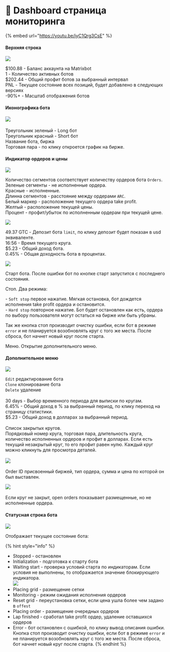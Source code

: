# 🤖 Dashboard страница мониторинга

{% embed url="https://youtu.be/iyC1Qrg3CsE" %}

#### Верхняя строка

![](<.gitbook/assets/image (8).png>)

$100.88  - Баланс аккаунта на Matrixbot\
1              - Количество активных ботов\
$202.44  - Общий профит ботов за выбранный интервал\
PNL         - Текущее состояние всех позиций, будет добавлено в следующих версиях\
\-90%+     - Масштаб отображения ботов

#### Иконографика бота

#### ![](<.gitbook/assets/image (4).png>)

Треугольник зеленый - Long бот\
Треугольник красный - Short бот\
Название бота, биржа\
Торговая пара - по клику откроется график на бирже.&#x20;

#### Индикатор ордеров и цены

![](<.gitbook/assets/image (9).png>)

Количество сегментов соответствует количеству ордеров бота `Orders`. \
Зеленые сегменты - не исполненные ордера.\
Красные - исполненные.\
Длинна сегментов - расстояние между ордерами `ARC`.\
Белый маркер - расположение текущего ордера take profit.\
Желтый - расположение текущей цены.\
Процент - профит/убыток по исполненным ордерам при текущей цене.&#x20;

![](<.gitbook/assets/image (7).png>)

49.37 GTC - Депозит бота `limit`, по клику депозит будет показан в usd эквиваленте. \
16:56 - Время текущего круга. \
$5.23 - Общий доход бота.\
0.45% - Общая доходность бота в процентах.

![](<.gitbook/assets/image (11).png>)

Старт бота. После ошибки бот по кнопке старт запустится с последнего состояния.

Стоп. Два режима:

\- `Soft stop` первое нажатие. Мягкая остановка, бот дождется исполнения take profit ордера и остановится.\
\- `Hard stop` повторное нажатие. Бот будет остановлен как есть, ордера по выбору пользователя могут остаться на бирже или быть убраны.&#x20;

Так же кнопка стоп производит очистку ошибки, если бот в режиме `error` и не планируется возобновлять круг с того же места. После сброса, бот начнет новый круг после старта. &#x20;

Меню. Открытие дополнительного меню.

#### Дополнительное меню

&#x20;![](<.gitbook/assets/image (2).png>)

`Edit` редактирование бота\
`Clone` клонирование бота\
`Delete` удаление\
\
30 days - Выбор временного периода для выписки по кругам. \
6.45% - Общий доход в % за выбранный период, по клику переход на страницу статистики.\
$5.23 - Общий доход в долларах за выбранный период.\
\
Список закрытых кругов. \
Порядковый номер круга, торговая пара, длительность круга, количество исполненных ордеров и профит в долларах. Если есть текущий незакрытый круг, то его профит равен нулю. Каждый круг можно кликнуть для просмотра деталей.\
\
![](<.gitbook/assets/image (13).png>)   \
\
Order ID присвоенный биржей, тип ордера, сумма и цена по которой он был выставлен.

![](<.gitbook/assets/image (6).png>) \
&#x20;\
Если круг не закрыт, open orders показывает размещенные, но не исполненные ордера.

#### Статусная строка бота

![](<.gitbook/assets/image (10).png>)

Отображает текущее состояние бота:

{% hint style="info" %}
* Stopped - остановлен
* Initialization - подготовка к старту бота
* Waiting start - проверка условий старта по индикаторам. Если условия не выполнены, то отображается значение блокирующего индикатора.  \
  ![](<.gitbook/assets/image (12).png>)
* Placing grid - размещение сетки
* Monitoring  - режим ожидания исполнения ордеров
* Reset grid - переустановка сетки, если цена ушла более чем задано в `offest`
* Placing order - размещение очередных ордеров
* Lap finished - сработал take profit ордер, удаление оставшихся ордеров
* Error - бот остановлен с ошибкой, по клику вывод описания ошибки. Кнопка стоп производит очистку ошибки, если бот в режиме `error` и не планируется возобновлять круг с того же места. После сброса, бот начнет новый круг после старта. &#x20;
{% endhint %}
